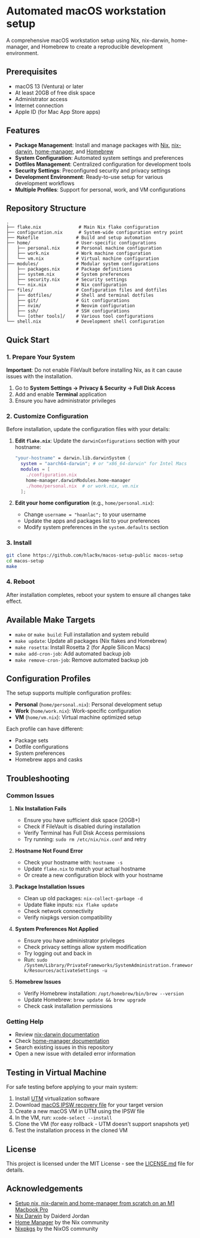 # Automated macOS workstation setup

A comprehensive macOS workstation setup using Nix, nix-darwin, home-manager, and Homebrew to create a reproducible development environment.

## Prerequisites

- macOS 13 (Ventura) or later
- At least 20GB of free disk space
- Administrator access
- Internet connection
- Apple ID (for Mac App Store apps)

## Features

- **Package Management**: Install and manage packages with [Nix](https://nixos.org/download.html#nix-install-macos), [nix-darwin](https://github.com/LnL7/nix-darwin), [home-manager](https://github.com/nix-community/home-manager), and [Homebrew](https://brew.sh)
- **System Configuration**: Automated system settings and preferences
- **Dotfiles Management**: Centralized configuration for development tools
- **Security Settings**: Preconfigured security and privacy settings
- **Development Environment**: Ready-to-use setup for various development workflows
- **Multiple Profiles**: Support for personal, work, and VM configurations

## Repository Structure

```
.
├── flake.nix              # Main Nix flake configuration
├── configuration.nix      # System-wide configuration entry point
├── Makefile              # Build and setup automation
├── home/                 # User-specific configurations
│   ├── personal.nix      # Personal machine configuration
│   ├── work.nix          # Work machine configuration
│   └── vm.nix            # Virtual machine configuration
├── modules/              # Modular system configurations
│   ├── packages.nix      # Package definitions
│   ├── system.nix        # System preferences
│   ├── security.nix      # Security settings
│   └── nix.nix           # Nix configuration
├── files/                # Configuration files and dotfiles
│   ├── dotfiles/         # Shell and terminal dotfiles
│   ├── git/              # Git configurations
│   ├── nvim/             # Neovim configuration
│   ├── ssh/              # SSH configurations
│   └── [other tools]/    # Various tool configurations
└── shell.nix             # Development shell configuration
```

## Quick Start

### 1. Prepare Your System

**Important**: Do not enable FileVault before installing Nix, as it can cause issues with the installation.

1. Go to **System Settings → Privacy & Security → Full Disk Access**
2. Add and enable **Terminal** application
3. Ensure you have administrator privileges

### 2. Customize Configuration

Before installation, update the configuration files with your details:

1. **Edit `flake.nix`**: Update the `darwinConfigurations` section with your hostname:
   ```nix
   "your-hostname" = darwin.lib.darwinSystem {
     system = "aarch64-darwin"; # or "x86_64-darwin" for Intel Macs
     modules = [
       ./configuration.nix
       home-manager.darwinModules.home-manager
       ./home/personal.nix  # or work.nix, vm.nix
     ];
   ```

2. **Edit your home configuration** (e.g., `home/personal.nix`):
   - Change `username = "hoanlac";` to your username
   - Update the apps and packages list to your preferences
   - Modify system preferences in the `system.defaults` section

### 3. Install

```bash
git clone https://github.com/hlac9x/macos-setup-public macos-setup
cd macos-setup
make
```

### 4. Reboot

After installation completes, reboot your system to ensure all changes take effect.

## Available Make Targets

- `make` or `make build`: Full installation and system rebuild
- `make update`: Update all packages (Nix flakes and Homebrew)
- `make rosetta`: Install Rosetta 2 (for Apple Silicon Macs)
- `make add-cron-job`: Add automated backup job
- `make remove-cron-job`: Remove automated backup job

## Configuration Profiles

The setup supports multiple configuration profiles:

- **Personal** (`home/personal.nix`): Personal development setup
- **Work** (`home/work.nix`): Work-specific configuration
- **VM** (`home/vm.nix`): Virtual machine optimized setup

Each profile can have different:
- Package sets
- Dotfile configurations
- System preferences
- Homebrew apps and casks

## Troubleshooting

### Common Issues

1. **Nix Installation Fails**
   - Ensure you have sufficient disk space (20GB+)
   - Check if FileVault is disabled during installation
   - Verify Terminal has Full Disk Access permissions
   - Try running: `sudo rm /etc/nix/nix.conf` and retry

2. **Hostname Not Found Error**
   - Check your hostname with: `hostname -s`
   - Update `flake.nix` to match your actual hostname
   - Or create a new configuration block with your hostname

3. **Package Installation Issues**
   - Clean up old packages: `nix-collect-garbage -d`
   - Update flake inputs: `nix flake update`
   - Check network connectivity
   - Verify nixpkgs version compatibility

4. **System Preferences Not Applied**
   - Ensure you have administrator privileges
   - Check privacy settings allow system modification
   - Try logging out and back in
   - Run: `sudo /System/Library/PrivateFrameworks/SystemAdministration.framework/Resources/activateSettings -u`

5. **Homebrew Issues**
   - Verify Homebrew installation: `/opt/homebrew/bin/brew --version`
   - Update Homebrew: `brew update && brew upgrade`
   - Check cask installation permissions

### Getting Help

- Review [nix-darwin documentation](https://github.com/LnL7/nix-darwin)
- Check [home-manager documentation](https://github.com/nix-community/home-manager)
- Search existing issues in this repository
- Open a new issue with detailed error information

## Testing in Virtual Machine

For safe testing before applying to your main system:

1. Install [UTM](https://getutm.app) virtualization software
2. Download [macOS IPSW recovery file](https://ipsw.me/product/Mac) for your target version
3. Create a new macOS VM in UTM using the IPSW file
4. In the VM, run: `xcode-select --install`
5. Clone the VM (for easy rollback - UTM doesn't support snapshots yet)
6. Test the installation process in the cloned VM

## License

This project is licensed under the MIT License - see the [LICENSE.md](LICENSE.md) file for details.

## Acknowledgements

- [Setup nix, nix-darwin and home-manager from scratch on an M1 Macbook Pro](https://gist.github.com/jmatsushita/5c50ef14b4b96cb24ae5268dab613050)
- [Nix Darwin](https://github.com/LnL7/nix-darwin) by Daiderd Jordan
- [Home Manager](https://github.com/nix-community/home-manager) by the Nix community
- [Nixpkgs](https://github.com/NixOS/nixpkgs) by the NixOS community
